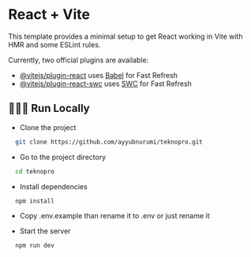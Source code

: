 # React + Vite

This template provides a minimal setup to get React working in Vite with HMR and some ESLint rules.

Currently, two official plugins are available:

- [@vitejs/plugin-react](https://github.com/vitejs/vite-plugin-react/blob/main/packages/plugin-react/README.md) uses [Babel](https://babeljs.io/) for Fast Refresh
- [@vitejs/plugin-react-swc](https://github.com/vitejs/vite-plugin-react-swc) uses [SWC](https://swc.rs/) for Fast Refresh

## 👨🏻‍💻 Run Locally

- Clone the project

```bash
  git clone https://github.com/ayyubnurumi/teknopro.git
```

- Go to the project directory

```bash
  cd teknopro
```

- Install dependencies

```bash
  npm install
```

- Copy .env.example than rename it to .env or just rename it

- Start the server

```bash
  npm run dev
```